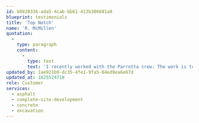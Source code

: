 ```yaml
---
id: b0828336-ada5-4cab-bb61-413b306681a0
blueprint: testimonials
title: 'Top Notch'
name: 'R. McMillen'
quotation:
  -
    type: paragraph
    content:
      -
        type: text
        text: 'I recently worked with the Parrotta crew. The work is top-notch. Locals guys doing the small projects like mine and the big projects all over town, I appreciate the pride in their work!'
updated_by: 1ae921b9-dc35-4fe1-9fa5-84ed9ea6e67d
updated_at: 1625524710
role: Customer
services:
  - asphalt
  - complete-site-development
  - concrete
  - excavation
---
```


